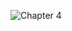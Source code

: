 ![Chapter 4](https://github.com/mrgsdev/AppCoda/assets/157994617/69e166e4-c6f1-4033-88bd-d9a6cdc31dff)
